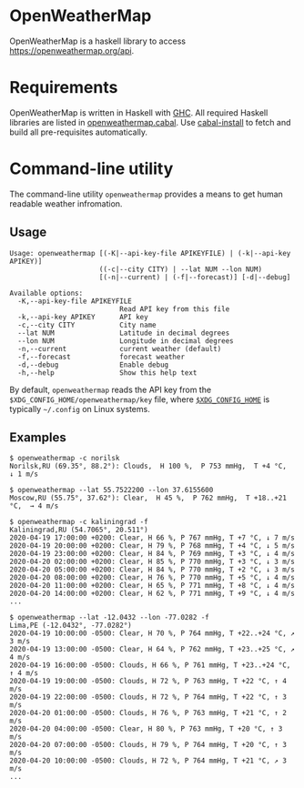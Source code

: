 OpenWeatherMap
==============

OpenWeatherMap is a haskell library to access <https://openweathermap.org/api>.

Requirements
============

OpenWeatherMap is written in Haskell with [GHC](http://www.haskell.org/ghc/).
All required Haskell libraries are listed in [openweathermap.cabal](openweathermap.cabal).
Use [cabal-install](http://www.haskell.org/haskellwiki/Cabal-Install) to fetch
and build all pre-requisites automatically.


Command-line utility
====================

The command-line utility `openweathermap` provides a means
to get human readable weather infromation.

Usage
-----

```
Usage: openweathermap [(-K|--api-key-file APIKEYFILE) | (-k|--api-key APIKEY)]
                      ((-c|--city CITY) | --lat NUM --lon NUM)
                      [(-n|--current) | (-f|--forecast)] [-d|--debug]

Available options:
  -K,--api-key-file APIKEYFILE
                           Read API key from this file
  -k,--api-key APIKEY      API key
  -c,--city CITY           City name
  --lat NUM                Latitude in decimal degrees
  --lon NUM                Longitude in decimal degrees
  -n,--current             current weather (default)
  -f,--forecast            forecast weather
  -d,--debug               Enable debug
  -h,--help                Show this help text

```
By default, `openweathermap` reads the API key
from the `$XDG_CONFIG_HOME/openweathermap/key` file, where
[`$XDG_CONFIG_HOME`](https://standards.freedesktop.org/basedir-spec/basedir-spec-latest.html)
is typically `~/.config` on Linux systems.


Examples
--------

```
$ openweathermap -c norilsk
Norilsk,RU (69.35°, 88.2°): Clouds,  H 100 %,  P 753 mmHg,  T +4 °C,  ↓ 1 m/s

$ openweathermap --lat 55.7522200 --lon 37.6155600
Moscow,RU (55.75°, 37.62°): Clear,  H 45 %,  P 762 mmHg,  T +18..+21 °C,  → 4 m/s

$ openweathermap -c kaliningrad -f
Kaliningrad,RU (54.7065°, 20.511°)
2020-04-19 17:00:00 +0200: Clear, H 66 %, P 767 mmHg, T +7 °C, ↓ 7 m/s
2020-04-19 20:00:00 +0200: Clear, H 79 %, P 768 mmHg, T +4 °C, ↓ 5 m/s
2020-04-19 23:00:00 +0200: Clear, H 84 %, P 769 mmHg, T +3 °C, ↓ 4 m/s
2020-04-20 02:00:00 +0200: Clear, H 85 %, P 770 mmHg, T +3 °C, ↓ 3 m/s
2020-04-20 05:00:00 +0200: Clear, H 84 %, P 770 mmHg, T +2 °C, ↓ 3 m/s
2020-04-20 08:00:00 +0200: Clear, H 76 %, P 770 mmHg, T +5 °C, ↓ 4 m/s
2020-04-20 11:00:00 +0200: Clear, H 65 %, P 771 mmHg, T +8 °C, ↓ 4 m/s
2020-04-20 14:00:00 +0200: Clear, H 62 %, P 771 mmHg, T +9 °C, ↓ 4 m/s
...

$ openweathermap --lat -12.0432 --lon -77.0282 -f
Lima,PE (-12.0432°, -77.0282°)
2020-04-19 10:00:00 -0500: Clear, H 70 %, P 764 mmHg, T +22..+24 °C, ↗ 3 m/s
2020-04-19 13:00:00 -0500: Clear, H 64 %, P 762 mmHg, T +23..+25 °C, ↗ 4 m/s
2020-04-19 16:00:00 -0500: Clouds, H 66 %, P 761 mmHg, T +23..+24 °C, ↑ 4 m/s
2020-04-19 19:00:00 -0500: Clouds, H 72 %, P 763 mmHg, T +22 °C, ↑ 4 m/s
2020-04-19 22:00:00 -0500: Clouds, H 72 %, P 764 mmHg, T +22 °C, ↑ 3 m/s
2020-04-20 01:00:00 -0500: Clouds, H 76 %, P 763 mmHg, T +21 °C, ↑ 2 m/s
2020-04-20 04:00:00 -0500: Clear, H 80 %, P 763 mmHg, T +20 °C, ↑ 3 m/s
2020-04-20 07:00:00 -0500: Clouds, H 79 %, P 764 mmHg, T +20 °C, ↑ 3 m/s
2020-04-20 10:00:00 -0500: Clouds, H 72 %, P 764 mmHg, T +21 °C, ↗ 3 m/s
...
```



